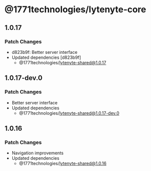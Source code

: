# @1771technologies/lytenyte-core

## 1.0.17

### Patch Changes

- d823b9f: Better server interface
- Updated dependencies [d823b9f]
  - @1771technologies/lytenyte-shared@1.0.17

## 1.0.17-dev.0

### Patch Changes

- Better server interface
- Updated dependencies
  - @1771technologies/lytenyte-shared@1.0.17-dev.0

## 1.0.16

### Patch Changes

- Navigation improvements
- Updated dependencies
  - @1771technologies/lytenyte-shared@1.0.16
